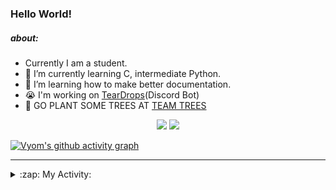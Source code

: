 ### Hello World!

##### about:
- Currently I am a student.
- 🌱 I’m currently learning C, intermediate Python.
- 🌱 I’m learning how to make better documentation.
- 😭 I'm working on [TearDrops](https://github.com/Vyvy-vi/TearDrops)(Discord Bot)
- 🌱 GO PLANT SOME TREES AT [TEAM TREES](https://teamtrees.org/)

<p align="center">
  <a href="https://twitter.com/Vyvy_viM"><img target="_blank" src="https://img.shields.io/badge/twitter%20@Vyvy_viM-0D95E8?style=for-the-badge&logo=twitter&logoColor=white"/></a> 
  <a href="https://vyvy-vi.github.io/portfolio"><img target="_blank" src="https://img.shields.io/badge/-I%27m_craving_for_open_source-green?style=for-the-badge&logo=github&logoColor=black"/></a> 
</p>

[![Vyom's github activity graph](https://activity-graph.herokuapp.com/graph?username=Vyvy-vi)](https://github.com/ashutosh00710/github-readme-activity-graph)

---
<details>
  <summary>:zap: My Activity:</summary>
  
<!--START_SECTION:waka-->
**I'm a Night 🦉** 

```text
🌞 Morning    40 commits     █░░░░░░░░░░░░░░░░░░░░░░░░   6.49% 
🌆 Daytime    133 commits    █████░░░░░░░░░░░░░░░░░░░░   21.59% 
🌃 Evening    237 commits    █████████░░░░░░░░░░░░░░░░   38.47% 
🌙 Night      206 commits    ████████░░░░░░░░░░░░░░░░░   33.44%

```
📅 **I'm Most Productive on Sunday** 

```text
Monday       69 commits     ██░░░░░░░░░░░░░░░░░░░░░░░   11.2% 
Tuesday      91 commits     ███░░░░░░░░░░░░░░░░░░░░░░   14.77% 
Wednesday    95 commits     ███░░░░░░░░░░░░░░░░░░░░░░   15.42% 
Thursday     83 commits     ███░░░░░░░░░░░░░░░░░░░░░░   13.47% 
Friday       44 commits     █░░░░░░░░░░░░░░░░░░░░░░░░   7.14% 
Saturday     82 commits     ███░░░░░░░░░░░░░░░░░░░░░░   13.31% 
Sunday       152 commits    ██████░░░░░░░░░░░░░░░░░░░   24.68%

```


📊 **This Week I Spent My Time On** 

```text
🔥 Editors: 
Vim                      13 mins             █████████████████████████   100.0%

🐱‍💻 Projects: 
Unknown Project          9 mins              █████████████████░░░░░░░░   68.38% 
discord-bot              4 mins              ████████░░░░░░░░░░░░░░░░░   31.62%

```


 Last Updated on 03/09/2021
<!--END_SECTION:waka-->
</details>

